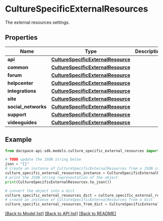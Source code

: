 # CultureSpecificExternalResources
The external resources settings.

## Properties

Name | Type | Description | Notes
------------ | ------------- | ------------- | -------------
**api** | [**CultureSpecificExternalResource**](CultureSpecificExternalResource.md) |  | [optional] 
**common** | [**CultureSpecificExternalResource**](CultureSpecificExternalResource.md) |  | [optional] 
**forum** | [**CultureSpecificExternalResource**](CultureSpecificExternalResource.md) |  | [optional] 
**helpcenter** | [**CultureSpecificExternalResource**](CultureSpecificExternalResource.md) |  | [optional] 
**integrations** | [**CultureSpecificExternalResource**](CultureSpecificExternalResource.md) |  | [optional] 
**site** | [**CultureSpecificExternalResource**](CultureSpecificExternalResource.md) |  | [optional] 
**social_networks** | [**CultureSpecificExternalResource**](CultureSpecificExternalResource.md) |  | [optional] 
**support** | [**CultureSpecificExternalResource**](CultureSpecificExternalResource.md) |  | [optional] 
**videoguides** | [**CultureSpecificExternalResource**](CultureSpecificExternalResource.md) |  | [optional] 

## Example

```python
from docspace-api-sdk.models.culture_specific_external_resources import CultureSpecificExternalResources

# TODO update the JSON string below
json = "{}"
# create an instance of CultureSpecificExternalResources from a JSON string
culture_specific_external_resources_instance = CultureSpecificExternalResources.from_json(json)
# print the JSON string representation of the object
print(CultureSpecificExternalResources.to_json())

# convert the object into a dict
culture_specific_external_resources_dict = culture_specific_external_resources_instance.to_dict()
# create an instance of CultureSpecificExternalResources from a dict
culture_specific_external_resources_from_dict = CultureSpecificExternalResources.from_dict(culture_specific_external_resources_dict)
```
[[Back to Model list]](../README.md#documentation-for-models) [[Back to API list]](../README.md#documentation-for-api-endpoints) [[Back to README]](../README.md)


